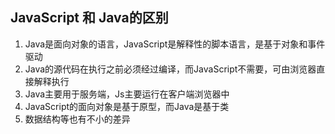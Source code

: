 ## JavaScript 和 Java的区别
1. Java是面向对象的语言，JavaScript是解释性的脚本语言，是基于对象和事件驱动
2. Java的源代码在执行之前必须经过编译，而JavaScript不需要，可由浏览器直接解释执行
3. Java主要用于服务端，Js主要运行在客户端浏览器中
4. JavaScript的面向对象是基于原型，而Java是基于类
5. 数据结构等也有不小的差异